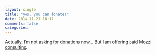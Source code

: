 ```yaml
---
layout: single
title: "yes, you can donate!"
date: 2014-11-21 18:15
comments: false
categories: 
---
```


Actually, I'm not asking for donations now...  But I am offering paid Mozzi [consulting](/consulting/).
